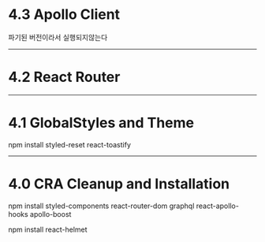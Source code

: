 # 4.3 Apollo Client

파기된 버전이라서 실행되지않는다

---

# 4.2 React Router

---

# 4.1 GlobalStyles and Theme

npm install styled-reset react-toastify

---

# 4.0 CRA Cleanup and Installation

npm install styled-components react-router-dom graphql react-apollo-hooks apollo-boost

npm install react-helmet
